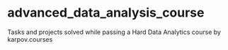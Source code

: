 # advanced_data_analysis_course
Tasks and projects solved while passing a Hard Data Analytics course by karpov.courses
